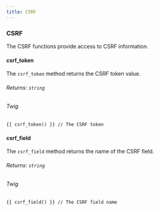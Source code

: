 ```yaml
---
title: CSRF
---
```


### CSRF

The CSRF functions provide access to CSRF information.

#### csrf_token

The `csrf_token` method returns the CSRF token value.

###### Returns: `string`

###### Twig

    {{ csrf_token() }} // The CSRF token

#### csrf_field

The `csrf_field` method returns the name of the CSRF field.

###### Returns: `string`

###### Twig

    {{ csrf_field() }} // The CSRF field name
